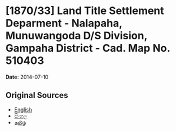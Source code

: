 # [1870/33] Land Title Settlement Deparment - Nalapaha, Munuwangoda D/S Division, Gampaha District - Cad. Map No. 510403

**Date:** 2014-07-10

## Original Sources

- [English](https://documents.gov.lk/view/extra-gazettes/2014/7/1870-33_E.pdf)
- [සිංහල](https://documents.gov.lk/view/extra-gazettes/2014/7/1870-33_S.pdf)
- [தமிழ்](https://documents.gov.lk/view/extra-gazettes/2014/7/1870-33_T.pdf)
